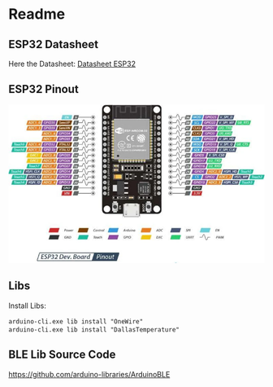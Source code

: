 # Readme
## ESP32 Datasheet

Here the Datasheet:
[Datasheet ESP32](./../assets/esp32_datasheet_en.pdf)


## ESP32 Pinout

![Alt-Text](./../assets/esp32_pinout.jpeg)

## Libs

Install Libs:
```
arduino-cli.exe lib install "OneWire"
arduino-cli.exe lib install "DallasTemperature"
```
## BLE Lib Source Code

https://github.com/arduino-libraries/ArduinoBLE
